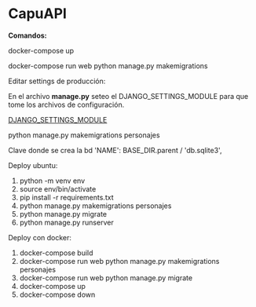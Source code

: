 # CapuAPI

**Comandos:**

docker-compose up

docker-compose run web python manage.py makemigrations

Editar settings de producción:

En el archivo **manage.py** seteo el DJANGO_SETTINGS_MODULE para que tome los archivos de configuración.

[DJANGO_SETTINGS_MODULE](https://docs.djangoproject.com/en/3.2/topics/settings/#envvar-DJANGO_SETTINGS_MODULE)

python manage.py makemigrations personajes

Clave donde se crea la bd
'NAME': BASE_DIR.parent / 'db.sqlite3',

Deploy ubuntu:
1) python -m venv env
2) source env/bin/activate
3) pip install -r requirements.txt
4) python manage.py makemigrations personajes
5) python manage.py migrate
6) python manage.py runserver

Deploy con docker:
1) docker-compose build
2) docker-compose run web python manage.py makemigrations personajes
3) docker-compose run web python manage.py migrate
4) docker-compose up
5) docker-compose down
